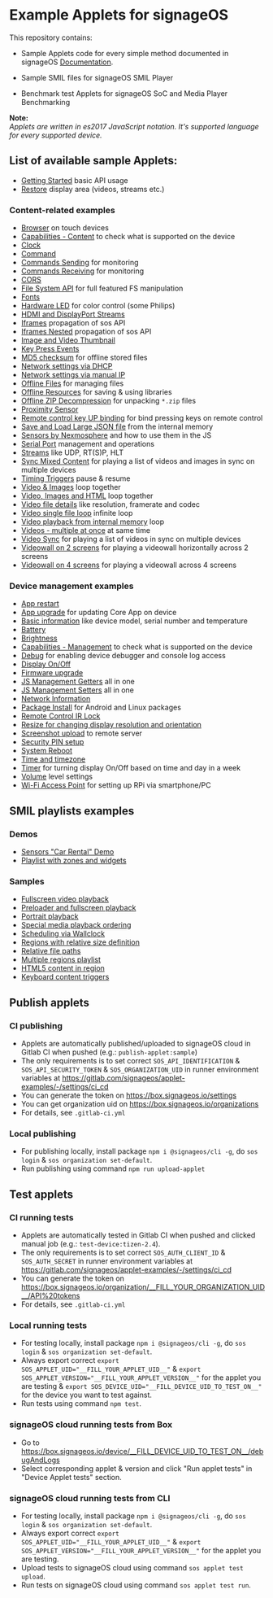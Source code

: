 # Example Applets for signageOS

This repository contains:

- Sample Applets code for every simple method documented in signageOS [Documentation](https://docs.signageos.io/api/js/content/latest/js-api-introduction).

- Sample SMIL files for signageOS SMIL Player

- Benchmark test Applets for signageOS SoC and Media Player Benchmarking

**Note:**  
*Applets are written in es2017 JavaScript notation. It's supported language for every supported device.*

## List of available sample Applets:

- [Getting Started](https://github.com/signageos/applet-examples/tree/master/index.html) basic API usage
- [Restore](https://github.com/signageos/applet-examples/tree/master/examples/content-js-api/restore) display area (videos, streams etc.)

### Content-related examples
- [Browser](https://github.com/signageos/applet-examples/tree/master/examples/content-js-api/browser) on touch devices
- [Capabilities - Content](https://github.com/signageos/applet-examples/tree/master/examples/content-js-api/capabilities-content) to check what is supported on the device
- [Clock](https://github.com/signageos/applet-examples/tree/master/examples/content-js-api/clock)
- [Command](https://github.com/signageos/applet-examples/tree/master/examples/content-js-api/command)
- [Commands Sending](https://github.com/signageos/applet-examples/tree/master/examples/content-js-api/command/sending) for monitoring
- [Commands Receiving](https://github.com/signageos/applet-examples/tree/master/examples/content-js-api/command/receiving) for monitoring
- [CORS](https://github.com/signageos/applet-examples/tree/master/examples/content-js-api/cors)
- [File System API](https://github.com/signageos/applet-examples/tree/master/examples/content-js-api/file-system) for full featured FS manipulation
- [Fonts](https://github.com/signageos/applet-examples/tree/master/examples/content-js-api/fonts)
- [Hardware LED](https://github.com/signageos/applet-examples/tree/master/examples/content-js-api/hardware-led) for color control (some Philips)
- [HDMI and DisplayPort Streams](https://github.com/signageos/applet-examples/tree/master/examples/content-js-api/stream-hdmi-port)
- [Iframes](https://github.com/signageos/applet-examples/tree/master/examples/content-js-api/iframes) propagation of sos API
- [Iframes Nested](https://github.com/signageos/applet-examples/tree/master/examples/content-js-api/nested-iframes) propagation of sos API
- [Image and Video Thumbnail](https://github.com/signageos/applet-examples/tree/master/examples/content-js-api/image-video-thumbnail)
- [Key Press Events](https://github.com/signageos/applet-examples/tree/master/examples/content-js-api/key-press-events)
- [MD5 checksum](https://github.com/signageos/applet-examples/tree/master/examples/content-js-api/md5-checksum) for offline stored files
- [Network settings via DHCP](https://github.com/signageos/applet-examples/tree/master/examples/content-js-api/network-settings-dhcp)
- [Network settings via manual IP](https://github.com/signageos/applet-examples/tree/master/examples/content-js-api/network-settings-manual)
- [Offline Files](https://github.com/signageos/applet-examples/tree/master/examples/content-js-api/offline-files) for managing files
- [Offline Resources](https://github.com/signageos/applet-examples/tree/master/examples/content-js-api/offline-resources) for saving & using libraries
- [Offline ZIP Decompression](https://github.com/signageos/applet-examples/tree/master/examples/content-js-api/offline-zip-decompress) for unpacking `*.zip` files
- [Proximity Sensor](https://github.com/signageos/applet-examples/tree/master/examples/content-js-api/proximity)
- [Remote control key UP binding](https://github.com/signageos/applet-examples/tree/master/examples/content-js-api/remote-control) for bind pressing keys on remote control
- [Save and Load Large JSON file](https://github.com/signageos/applet-examples/tree/master/examples/content-js-api/save-and-load-large-json) from the internal memory
- [Sensors by Nexmosphere](https://github.com/signageos/applet-examples/tree/master/examples/content-js-api/sensors-nexmosphere) and how to use them in the JS
- [Serial Port](https://github.com/signageos/applet-examples/tree/master/examples/content-js-api/serial) management and operations
- [Streams](https://github.com/signageos/applet-examples/tree/master/examples/content-js-api/stream) like UDP, RT(S)P, HLT
- [Sync Mixed Content](https://github.com/signageos/applet-examples/tree/master/examples/content-js-api/sync-mixed-content) for playing a list of videos and images in sync on multiple devices
- [Timing Triggers](https://github.com/signageos/applet-examples/tree/master/examples/content-js-api/timing-triggers) pause & resume
- [Video & Images](https://github.com/signageos/applet-examples/tree/master/examples/content-js-api/video-and-images) loop together
- [Video, Images and HTML](https://github.com/signageos/applet-examples/tree/master/examples/content-js-api/video-and-images-and-html) loop together
- [Video file details](https://github.com/signageos/applet-examples/tree/master/examples/content-js-api/video-details) like resolution, framerate and codec
- [Video single file loop](https://github.com/signageos/applet-examples/tree/master/examples/content-js-api/video-loop-one) infinite loop
- [Video playback from internal memory](https://github.com/signageos/applet-examples/tree/master/examples/content-js-api/video-loop-offline) loop
- [Videos - multiple at once](https://github.com/signageos/applet-examples/tree/master/examples/content-js-api/video-multiple) at same time
- [Video Sync](https://github.com/signageos/applet-examples/tree/master/examples/content-js-api/sync-video) for playing a list of videos in sync on multiple devices
- [Videowall on 2 screens](https://github.com/signageos/applet-examples/tree/master/examples/content-js-api/videowall-2screens) for playing a videowall horizontally across 2 screens
- [Videowall on 4 screens](https://github.com/signageos/applet-examples/tree/master/examples/content-js-api/videowall-4screens) for playing a videowall across 4 screens

### Device management examples
- [App restart](https://github.com/signageos/applet-examples/tree/master/examples/management-js-api/app-restart)
- [App upgrade](https://github.com/signageos/applet-examples/tree/master/examples/management-js-api/app-upgrade) for updating Core App on device
- [Basic information](https://github.com/signageos/applet-examples/tree/master/examples/management-js-api/basics) like device model, serial number and temperature
- [Battery](https://github.com/signageos/applet-examples/tree/master/examples/management-js-api/battery)
- [Brightness](https://github.com/signageos/applet-examples/tree/master/examples/management-js-api/brightness)
- [Capabilities - Management](https://github.com/signageos/applet-examples/tree/master/examples/management-js-api/capabilities-management) to check what is supported on the device
- [Debug](https://github.com/signageos/applet-examples/tree/master/examples/management-js-api/debug) for enabling device debugger and console log access
- [Display On/Off](https://github.com/signageos/applet-examples/tree/master/examples/management-js-api/display)
- [Firmware upgrade](https://github.com/signageos/applet-examples/tree/master/examples/management-js-api/firmware)
- [JS Management Getters](https://github.com/signageos/applet-examples/tree/master/examples/management-js-api/js-management-getters) all in one
- [JS Management Setters](https://github.com/signageos/applet-examples/tree/master/examples/management-js-api/js-management-setters) all in one
- [Network Information](https://github.com/signageos/applet-examples/tree/master/examples/management-js-api/network)
- [Package Install](https://github.com/signageos/applet-examples/tree/master/examples/management-js-api/package-install) for Android and Linux packages
- [Remote Control IR Lock](https://github.com/signageos/applet-examples/tree/master/examples/management-js-api/remote)
- [Resize for changing display resolution and orientation](https://github.com/signageos/applet-examples/tree/master/examples/management-js-api/resize)
- [Screenshot upload](https://github.com/signageos/applet-examples/tree/master/examples/management-js-api/screenshot-upload) to remote server
- [Security PIN setup](https://github.com/signageos/applet-examples/tree/master/examples/management-js-api/security-pin-code)
- [System Reboot](https://github.com/signageos/applet-examples/tree/master/examples/management-js-api/system-reboot)
- [Time and timezone](https://github.com/signageos/applet-examples/tree/master/examples/management-js-api/time)
- [Timer](https://github.com/signageos/applet-examples/tree/master/examples/management-js-api/timer) for turning display On/Off based on time and day in a week 
- [Volume](https://github.com/signageos/applet-examples/tree/master/examples/management-js-api/volume) level settings
- [Wi-Fi Access Point](https://github.com/signageos/applet-examples/tree/master/examples/management-js-api/wifi-access-point) for setting up RPi via smartphone/PC

## SMIL playlists examples

### Demos

- [Sensors "Car Rental" Demo](https://github.com/signageos/applet-examples/tree/master/smil/demos/car_rental_sensors)
- [Playlist with zones and widgets](https://github.com/signageos/applet-examples/tree/master/smil/demos/zones)

### Samples

- [Fullscreen video playback](https://github.com/signageos/applet-examples/blob/master/smil/samples/01-full-screen-playback.smil)
- [Preloader and fullscreen playback](https://github.com/signageos/applet-examples/blob/master/smil/samples/02-preloader-video-and-full-screen-playback.smil)
- [Portrait playback](https://github.com/signageos/applet-examples/blob/master/smil/samples/03-portrait-playback.smil)
- [Special media playback ordering](https://github.com/signageos/applet-examples/blob/master/smil/samples/04-special-media-playback-ordering.smil)
- [Scheduling via Wallclock](https://github.com/signageos/applet-examples/blob/master/smil/samples/05-scheduling-wallclock.smil)
- [Regions with relative size definition](https://github.com/signageos/applet-examples/blob/master/smil/samples/06-regions-relative-definitions.smil)
- [Relative file paths](https://github.com/signageos/applet-examples/blob/master/smil/samples/07-relative-file-paths.smil)
- [Multiple regions playlist](https://github.com/signageos/applet-examples/blob/master/smil/samples/08-multiple-regions.smil)
- [HTML5 content in region](https://github.com/signageos/applet-examples/blob/master/smil/samples/10-html5-content-in-region.smil)
- [Keyboard content triggers](https://github.com/signageos/applet-examples/blob/master/smil/samples/11-keyboard-triggers.smil)

## Publish applets
### CI publishing
- Applets are automatically published/uploaded to signageOS cloud in Gitlab CI when pushed (e.g.: `publish-applet:sample`)
- The only requirements is to set correct `SOS_API_IDENTIFICATION` & `SOS_API_SECURITY_TOKEN` & `SOS_ORGANIZATION_UID` in runner environment variables at https://gitlab.com/signageos/applet-examples/-/settings/ci_cd
- You can generate the token on https://box.signageos.io/settings
- You can get organization uid on https://box.signageos.io/organizations
- For details, see `.gitlab-ci.yml`

### Local publishing
- For publishing locally, install package `npm i @signageos/cli -g`, do `sos login` & `sos organization set-default`.
- Run publishing using command `npm run upload-applet`

## Test applets
### CI running tests
- Applets are automatically tested in Gitlab CI when pushed and clicked manual job (e.g.: `test-device:tizen-2.4`).
- The only requirements is to set correct `SOS_AUTH_CLIENT_ID` & `SOS_AUTH_SECRET` in runner environment variables at https://gitlab.com/signageos/applet-examples/-/settings/ci_cd
- You can generate the token on https://box.signageos.io/organization/__FILL_YOUR_ORGANIZATION_UID__/API%20tokens
- For details, see `.gitlab-ci.yml`

### Local running tests
- For testing locally, install package `npm i @signageos/cli -g`, do `sos login` & `sos organization set-default`.
- Always export correct `export SOS_APPLET_UID="__FILL_YOUR_APPLET_UID__"` & `export SOS_APPLET_VERSION="__FILL_YOUR_APPLET_VERSION__"` for the applet you are testing & `export SOS_DEVICE_UID="__FILL_DEVICE_UID_TO_TEST_ON__"` for the device you want to test against.
- Run tests using command `npm test`.

### signageOS cloud running tests from Box
- Go to https://box.signageos.io/device/__FILL_DEVICE_UID_TO_TEST_ON__/debugAndLogs
- Select corresponding applet & version and click "Run applet tests" in "Device Applet tests" section.

### signageOS cloud running tests from CLI
- For testing locally, install package `npm i @signageos/cli -g`, do `sos login` & `sos organization set-default`.
- Always export correct `export SOS_APPLET_UID="__FILL_YOUR_APPLET_UID__"` & `export SOS_APPLET_VERSION="__FILL_YOUR_APPLET_VERSION__"` for the applet you are testing.
- Upload tests to signageOS cloud using command `sos applet test upload`.
- Run tests on signageOS cloud using command `sos applet test run`.

